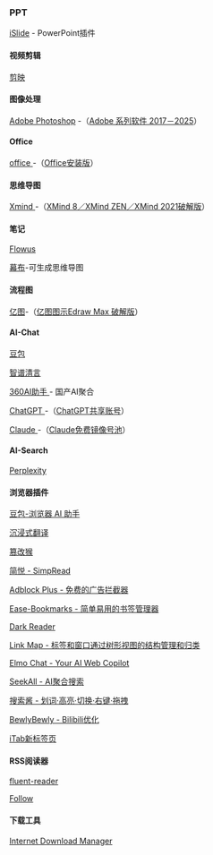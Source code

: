 ### PPT

[iSlide](https://www.islide.cc/) - PowerPoint插件

#### 视频剪辑

[剪映](https://www.capcut.cn/)

#### 图像处理

[Adobe Photoshop](https://www.adobe.com/products/photoshop.html) -（[Adobe 系列软件 2017－2025](https://flowus.cn/share/ab4b6b86-34a6-4aa0-a679-b4a221b8e41d?code=CZ3ECT)）

#### Office

[office ](https://www.office.com/)-（[Office安装版](https://flowus.cn/share/f06968cd-1751-4aec-8c92-c0ea6e88eb73?code=CZ3ECT)）

#### 思维导图

[Xmind ](https://xmind.cn/)-（[XMind 8／XMind ZEN／XMind 2021破解版](https://flowus.cn/share/5e18fecb-a658-44f1-b77b-88e95bf3e376?code=CZ3ECT)）

#### 笔记

[Flowus](https://flowus.cn/)

[幕布](https://mubu.com/home)-可生成思维导图

#### 流程图

[亿图](https://www.edrawmax.cn/)-（[亿图图示Edraw Max 破解版](https://flowus.cn/share/c6400556-2ae5-4fdd-9b5e-5d6dd894c534?code=CZ3ECT)）

#### AI-Chat

[豆包](https://www.doubao.com/chat/)

[智谱清言](https://chatglm.cn/main/alltoolsdetail?lang=zh)

[360AI助手 ](https://bot.360.com/)- 国产AI聚合

[ChatGPT ](https://chatgpt.com/)-（[ChatGPT共享账号](https://sharedchat.fun/)）

[Claude ](https://www.anthropic.com)-（[Claude免费镜像号池](https://share.claude.asia/)）

#### AI-Search

[Perplexity](https://www.perplexity.ai/)

#### 浏览器插件

[豆包-浏览器 AI 助手](https://microsoftedge.microsoft.com/addons/detail/豆包，浏览器-ai-助手/capohkkfagimodmlpnahjoijgoocdjhd?utm_source=landing_addchrome_first&hl=zh)

[沉浸式翻译](https://microsoftedge.microsoft.com/addons/detail/沉浸式翻译-网页翻译插件-pdf翻译-/amkbmndfnliijdhojkpoglbnaaahippg)

[篡改猴](https://microsoftedge.microsoft.com/addons/detail/篡改猴/iikmkjmpaadaobahmlepeloendndfphd)

[简悦 - SimpRead](https://microsoftedge.microsoft.com/addons/detail/简悦-simpread/clgdhlhfiocphghdkdbgdlmfaafccfmc)

[Adblock Plus - 免费的广告拦截器](https://microsoftedge.microsoft.com/addons/detail/adblock-plus-免费的广告拦截器/gmgoamodcdcjnbaobigkjelfplakmdhh)

[Ease-Bookmarks - 简单易用的书签管理器](https://github.com/qinxs/Ease-Bookmarks)

[Dark Reader](https://microsoftedge.microsoft.com/addons/detail/dark-reader/ifoakfbpdcdoeenechcleahebpibofpc)

[Link Map - 标签和窗口通过树形视图的结构管理和归类](https://microsoftedge.microsoft.com/addons/detail/link-map/penpmngcolockpbmeeafkmbefjijbaej)

[Elmo Chat - Your AI Web Copilot](https://chromewebstore.google.com/detail/elmo-chat-your-ai-web-cop/ipnlcfhfdicbfbchfoihipknbaeenenm)

[SeekAll - AI聚合搜索](https://chromewebstore.google.com/detail/seekall/cmfgomdhmknhbgbdnagkijkdaifnecma)

[搜索酱 - 划词·高亮·切换·右键·拖拽](https://chromewebstore.google.com/detail/搜索酱-划词·高亮·切换·右键·拖拽/hgepmblbgodbilmfdjkalkgofdcipkhh)

[BewlyBewly - Bilibili优化](https://chromewebstore.google.com/detail/bewlybewly/bbbiejemhfihiooipfcjmjmbfdmobobp)

[iTab新标签页](https://microsoftedge.microsoft.com/addons/detail/itab新标签页免费chatgpt/inedkoakiaeepjoblbiiipedngonadhn)

#### RSS阅读器

[fluent-reader](https://github.com/yang991178/fluent-reader)

[Follow](https://github.com/RSSNext/Follow)

#### 下载工具

[Internet Download Manager](https://www.internetdownloadmanager.com/)